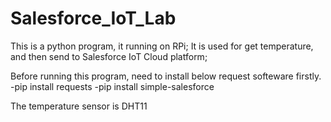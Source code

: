 # Salesforce_IoT_Lab
This is a python program, it running on RPi;
It is used for get temperature, and then send to Salesforce IoT Cloud platform;


Before running this program, need to install below request softeware firstly.
-pip install requests
-pip install simple-salesforce


The temperature sensor is DHT11
